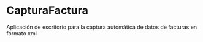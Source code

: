 # CapturaFactura
Aplicación de escritorio para la captura automática de datos de facturas en formato xml
